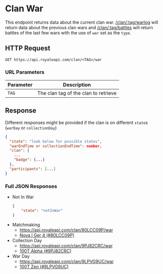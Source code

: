 # Clan War

This endpoint returns data about the current clan war. [/clan/:tag/warlog](/endpoints/clan_warlog.md) will return data about the previous clan wars and [/clan/:tag/battles](/endpoints/clan_battles.md?id=query-string-parameters) will return battles of the last few wars with the use of `war` set as the `type`.

## HTTP Request

`GET https://api.royaleapi.com/clan/<TAG>/war`

### URL Parameters

Parameter | Description
--- | ---
`TAG` | The clan tag of the clan to retrieve

## Response

Different responses might be provided if the clan is on different `state`s (`warDay` or `collectionDay`)

```json
{
  "state": "look below for possible states",
  "warEndTime or collectionEndTime": number,
  "clan": {
    ...
    "badge": {...}
  },
  "participants": [...]
}
```


### Full JSON Responses

- Not In War
    ```json
    {
        "state": "notInWar"
    }
    ```
- Matchmaking
    - https://api.royaleapi.com/clan/80LCC09P/war
    - <a href="/json/clan_war_80LCC09P.json">Nova l Ger 4 (#80LCC09P)</a>
- Collection Day
    - https://api.royaleapi.com/clan/9PJ82CRC/war
    - <a href="/json/clan_war_9PJ82CRC.json">100T Alpha (#9PJ82CRC)</a>  
- War Day  
    - https://api.royaleapi.com/clan/9LPVG9UC/war
    - <a href="/json/clan_war_9LPVG9UC.json">100T Zen (#9LPVG9UC)</a>
